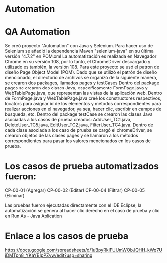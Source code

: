 # Automation
# QA Automation

 Se creó proyecto "Automation" con Java y Selenium.
 Para hacer uso de Selenium se añadió la dependencia Maven "selenium-java" en su última versión "4.7.2" en POM.xml
 La automatización es realizada en Navegador Chrome en su versión 108, por lo tanto, el ChromeDriver descargado y utilizado es también, la versión 108.
 Para este proyecto se usó el patron de diseño Page Object Model (POM).
 Dado que se utilizó el patrón de diseño mencionado, el directorio de archivos se organizó de la siguiente manera, se crearon dos packages, llamados pages y testCases
 Dentro del package pages se crearon dos clases Java, específicamente FormPage.java y WebTablePage.java, que representan las vistas de la aplicación web.
 Dentro de FormPage.java y WebTablePage.java creé los constructores respectivos, locators para asignar id de los elementos y métodos correspondientes para realizar acciones en el navegador, ya sea, hacer clic, escribir en campos de busqueda, etc.
 Dentro del package testCase se crearon las clases Java asociadas a los casos de prueba creados: AddUser_TC1.java, DeleteUser_TC5.java, EditUser_TC2.java, FilterUser_TC4.java.
 Dentro de cada clase asociada a los caso de prueba se cargó el chromeDriver, se crearon objetos de las clases pages y se llamaron a los métodos correspondientes para pasar los valores mencionados en los casos de prueba.

# Los casos de prueba automatizados fueron:
 CP-00-01 (Agregar)
 CP-00-02 (Editar)
 CP-00-04 (Filtrar)
 CP-00-05 (Eliminar)

 Las pruebas fueron ejecutadas directamente con el IDE Eclipse, la automatización se genera al hacer clic derecho en el caso de prueba y clic en Run As - Java Aplication

# Enlace a los casos de prueba
https://docs.google.com/spreadsheets/d/1uBpyRkIFUUmWObJQHH_kWq7UiDMTpn8_YKaYBIpPZvw/edit?usp=sharing


